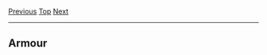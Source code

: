 [Previous](Chapter03.md#chapter-3) [Top](Chapter00.md#table-of-contents) [Next](Chapter05.md#chapter-5)

* * *

## Armour

